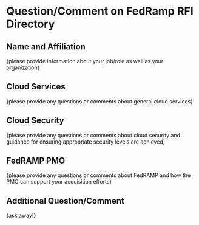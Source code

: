 # Question/Comment on FedRamp RFI Directory

## Name and Affiliation
{please provide information about your job/role as well as your organization} 

## Cloud Services
{please provide any questions or comments about general cloud services}

## Cloud Security 
{please provide any questions or comments about cloud security and guidance for ensuring appropriate security levels are achieved}

## FedRAMP PMO
{please provide any questions or comments about FedRAMP and how the PMO can support your acquisition efforts}  

## Additional Question/Comment
{ask away!}
